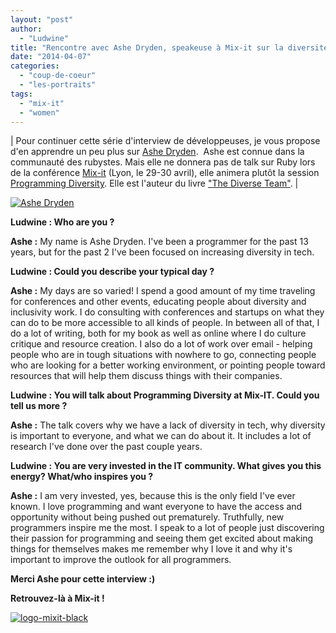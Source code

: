 ```yaml
---
layout: "post"
author: 
  - "Ludwine"
title: "Rencontre avec Ashe Dryden, speakeuse à Mix-it sur la diversité dans l'IT"
date: "2014-04-07"
categories: 
  - "coup-de-coeur"
  - "les-portraits"
tags: 
  - "mix-it"
  - "women"
---
```


| Pour continuer cette série d'interview de développeuses, je vous propose d'en apprendre un peu plus sur [Ashe Dryden](http://www.ashedryden.com/ "Ashe Dryden").  Ashe est connue dans la communauté des rubystes. Mais elle ne donnera pas de talk sur Ruby lors de la conférence [Mix-it](http://www.mix-it.fr/ "Mix-it") (Lyon, le 29-30 avril), elle animera plutôt la session [Programming Diversity](http://www.mix-it.fr/session/509/programming-diversity- "Programming diversity - Mix-it"). Elle est l'auteur du livre ["The Diverse Team"](https://leanpub.com/the-diverse-team). |

[![Ashe Dryden](/assets/2014/04/2014-04-07-rencontre-avec-ashe-dryden-speakeuse-a-mix-it-sur-la-diversite-dans-lit/pink_Feb2014-300x300.jpg)](http://www.duchess-france.org/wp-content/uploads/2014/04/pink_Feb2014.jpg)

**Ludwine : Who are you ?**

**Ashe :** My name is Ashe Dryden. I've been a programmer for the past 13 years, but for the past 2 I've been focused on increasing diversity in tech.

**Ludwine : Could you describe your typical day ?**

**Ashe :** My days are so varied! I spend a good amount of my time traveling for conferences and other events, educating people about diversity and inclusivity work. I do consulting with conferences and startups on what they can do to be more accessible to all kinds of people. In between all of that, I do a lot of writing, both for my book as well as online where I do culture critique and resource creation. I also do a lot of work over email - helping people who are in tough situations with nowhere to go, connecting people who are looking for a better working environment, or pointing people toward resources that will help them discuss things with their companies.

**Ludwine : You will talk about Programming Diversity at Mix-IT. Could you tell us more ?**

**Ashe :** The talk covers why we have a lack of diversity in tech, why diversity is important to everyone, and what we can do about it. It includes a lot of research I've done over the past couple years.

**Ludwine : You are very invested in the IT community. What gives you this energy? What/who inspires you ?**

**Ashe :** I am very invested, yes, because this is the only field I've ever known. I love programming and want everyone to have the access and opportunity without being pushed out prematurely. Truthfully, new programmers inspire me the most. I speak to a lot of people just discovering their passion for programming and seeing them get excited about making things for themselves makes me remember why I love it and why it's important to improve the outlook for all programmers.

**Merci Ashe pour cette interview :)**

**Retrouvez-là à Mix-it !**

[![logo-mixit-black](/assets/2014/04/2014-04-07-rencontre-avec-ashe-dryden-speakeuse-a-mix-it-sur-la-diversite-dans-lit/logo-mixit-black-300x76.png)](http://www.duchess-france.org/wp-content/uploads/2014/04/logo-mixit-black.png)
